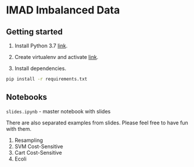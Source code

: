 # IMAD Imbalanced Data

## Getting started

1. Install Python 3.7 [link](https://www.python.org/downloads/release/python-377/).

2. Create virtualenv and activate [link](https://docs.python-guide.org/dev/virtualenvs/#lower-level-virtualenv).

3. Install dependencies.

```sh
pip install -r requirements.txt
```

## Notebooks

`slides.ipynb` - master notebook with slides

There are also separated examples from slides.
Please feel free to have fun with them.

1. Resampling
2. SVM Cost-Sensitive
3. Cart Cost-Sensitive
4. Ecoli
